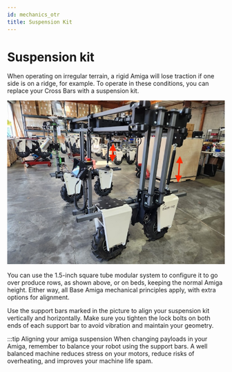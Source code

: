 ```yaml
---
id: mechanics_otr
title: Suspension Kit
---
```

# Suspension kit

When operating on irregular terrain, a rigid Amiga will lose traction if one side is on a ridge, for example. To operate in these conditions, you can replace your Cross Bars with a suspension kit.

![image of an Over The Roll Suspension Kit in Amiga](./assets/otr.jpeg)

You can use the 1.5-inch square tube modular system to configure it to go over produce rows, as shown above, or on beds, keeping the normal Amiga height. Either way, all Base Amiga mechanical principles apply, with extra options for alignment.

Use the support bars marked in the picture to align your suspension kit vertically and horizontally. Make sure you tighten the lock bolts on both ends of each support bar to avoid vibration and maintain your geometry.

:::tip Aligning your amiga suspension
When changing payloads in your Amiga, remember to balance your robot using the support bars. A well balanced machine reduces stress on your motors, reduce risks of overheating, and improves your machine life spam.